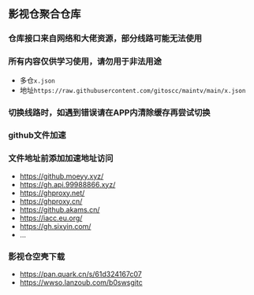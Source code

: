 ## 影视仓聚合仓库

### 仓库接口来自网络和大佬资源，部分线路可能无法使用
### 所有内容仅供学习使用，请勿用于非法用途
* 多仓`x.json`
* 地址`https://raw.githubusercontent.com/gitoscc/maintv/main/x.json`
### 切换线路时，如遇到错误请在APP内清除缓存再尝试切换

### github文件加速
### 文件地址前添加加速地址访问
* https://github.moeyy.xyz/
* https://gh.api.99988866.xyz/
* https://ghproxy.net/
* https://ghproxy.cn/
* https://github.akams.cn/
* https://iacc.eu.org/
* https://gh.sixyin.com/
* ...

### 影视仓空壳下载
* https://pan.quark.cn/s/61d324167c07
* https://wwso.lanzoub.com/b0swsgitc
  
